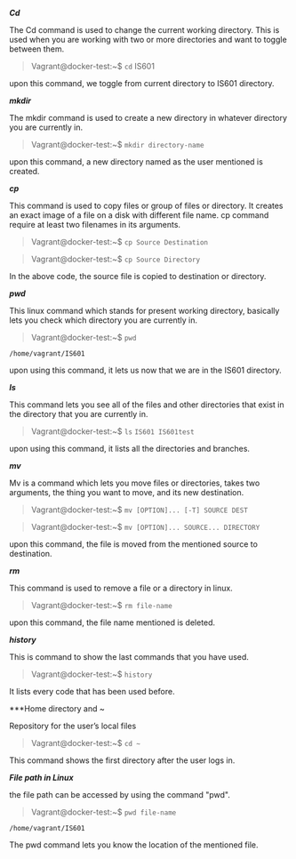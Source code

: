 ***Cd***

The Cd command is used to change the current working directory. This is used when you are working with two or more directories and want to toggle between them.

> Vagrant@docker-test:~$ `cd` IS601 

upon this command, we toggle from current directory to IS601 directory.

***mkdir***

The mkdir command is used to create a new directory in whatever directory you are currently in.

> Vagrant@docker-test:~$ `mkdir directory-name`

upon this command, a new directory named as the user mentioned is created.

***cp***

This command is used to copy files or group of files or directory. It creates an exact image of a file on a disk with different file name. cp command require at least two filenames in its arguments.

> Vagrant@docker-test:~$ `cp Source Destination`

> Vagrant@docker-test:~$ `cp Source Directory`

In the above code, the source file is copied to destination or directory.

***pwd***

This linux command which stands for present working directory, basically lets you check which directory you are currently in.

> Vagrant@docker-test:~$ `pwd`

`/home/vagrant/IS601`

upon using this command, it lets us now that we are in the IS601 directory.

***ls***

This command lets you see all of the files and other directories that exist in the directory that you are currently in.

> Vagrant@docker-test:~$ `ls`
`IS601 IS601test`

upon using this command, it lists all the directories and branches.

***mv***

Mv is a command which lets you move files or directories, takes two arguments, the thing you want to move, and its new destination.

> Vagrant@docker-test:~$ `mv [OPTION]... [-T] SOURCE DEST`

> Vagrant@docker-test:~$ `mv [OPTION]... SOURCE... DIRECTORY`

upon this command, the file is moved from the mentioned source to destination.

***rm***

This command is used to remove a file or a directory in linux.

> Vagrant@docker-test:~$ `rm file-name`

upon this command, the file name mentioned is deleted.


***history***

This is command to show the last commands that you have used.

> Vagrant@docker-test:~$ `history`

It lists every code that has been used before.

***Home directory and ~

Repository for the user’s local files

> Vagrant@docker-test:~$ `cd ~`

This command shows the first directory after the user logs in.

***File path in Linux***

the file path can be accessed by using the command "pwd".

> Vagrant@docker-test:~$ `pwd file-name`

`/home/vagrant/IS601`

The pwd command lets you know the location of the mentioned file.

